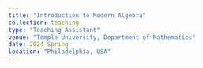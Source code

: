 ```yaml
---
title: "Introduction to Modern Algebra"
collection: teaching
type: "Teaching Assistant"
venue: "Temple University, Department of Mathematics"
date: 2024 Spring
location: "Philadelphia, USA"
---
```



